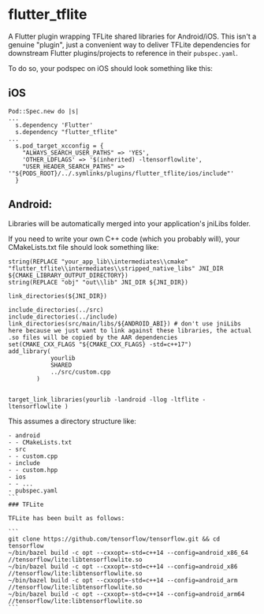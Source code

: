 # flutter_tflite

A Flutter plugin wrapping TFLite shared libraries for Android/iOS. This isn't a genuine "plugin", just a convenient way to deliver TFLite dependencies for downstream Flutter plugins/projects to reference in their `pubspec.yaml`.

To do so, your podspec on iOS should look something like this:

## iOS

```
Pod::Spec.new do |s|
...
  s.dependency 'Flutter'
  s.dependency "flutter_tflite"
...
  s.pod_target_xcconfig = { 
    "ALWAYS_SEARCH_USER_PATHS" => 'YES',
    'OTHER_LDFLAGS' => '$(inherited) -ltensorflowlite',
    "USER_HEADER_SEARCH_PATHS" => '"${PODS_ROOT}/../.symlinks/plugins/flutter_tflite/ios/include"'
  }
```

## Android:

Libraries will be automatically merged into your application's jniLibs folder.

If you need to write your own C++ code (which you probably will), your CMakeLists.txt file should look something like:

```
string(REPLACE "your_app_lib\\intermediates\\cmake" "flutter_tflite\\intermediates\\stripped_native_libs" JNI_DIR ${CMAKE_LIBRARY_OUTPUT_DIRECTORY})
string(REPLACE "obj" "out\\lib" JNI_DIR ${JNI_DIR})

link_directories(${JNI_DIR})

include_directories(../src)
include_directories(../include)
link_directories(src/main/libs/${ANDROID_ABI}) # don't use jniLibs here because we just want to link against these libraries, the actual .so files will be copied by the AAR dependencies
set(CMAKE_CXX_FLAGS "${CMAKE_CXX_FLAGS} -std=c++17")
add_library( 
            yourlib
            SHARED
            ../src/custom.cpp
        ) 


target_link_libraries(yourlib -landroid -llog -ltflite -ltensorflowlite )
```

This assumes a directory structure like:
````
- android
- - CMakeLists.txt
- src
- - custom.cpp
- include
- - custom.hpp
- ios
- - ...
- pubspec.yaml
```
### TFLite

TFLite has been built as follows:

```
git clone https://github.com/tensorflow/tensorflow.git && cd tensorflow
~/bin/bazel build -c opt --cxxopt=-std=c++14 --config=android_x86_64 //tensorflow/lite:libtensorflowlite.so
~/bin/bazel build -c opt --cxxopt=-std=c++14 --config=android_x86 //tensorflow/lite:libtensorflowlite.so
~/bin/bazel build -c opt --cxxopt=-std=c++14 --config=android_arm //tensorflow/lite:libtensorflowlite.so
~/bin/bazel build -c opt --cxxopt=-std=c++14 --config=android_arm64 //tensorflow/lite:libtensorflowlite.so
```





